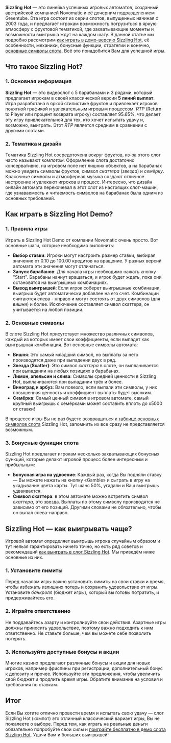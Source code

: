 **Sizzling Hot** — это линейка успешных игровых автоматов, созданный австрийской компанией Novomatic и её дочерним подразделением Greentube. Эта игра состоит из серии слотов, выпущенных начиная с 2003 года, и предлагает игрокам возможность погрузиться в яркую атмосферу с фруктовой тематикой, где захватывающие моменты и возможности выигрыша ждут на каждом шагу. В данной статье мы подробно рассмотрим [как играть в демо-версию Sizzling Hot](https://sizzlinghotslot.ru), её особенности, механики, бонусные функции, стратегии и конечно, [основные символы слота](https://sizzlinghotslot.ru/symbols). Всё это понадобится Вам для успешной игры. 

## Что такое Sizzling Hot?

### 1. Основная информация

**Sizzling Hot** — это видеослот с 5 барабанами и 3 рядами, который предлагает игрокам в своей классической версии **5 линий выплат**. Игра разработана в яркой стилистике фруктов и привлекает игроков понятной графикой и увлекательным игровым процессом. *RTP* (Return to Player или процент возврата игроку) составляет 95.65%, что делает эту игру привлекательной для тех, кто хочет испытать удачу и, возможно, выиграть. Этот *RTP* является средним в сравнении с другими слотами.

### 2. Тематика и дизайн

Тематика Sizzling Hot сосредоточена вокруг фруктов, из-за этого слот часто называют *компотом*. Оформление слота достаточно консервативно, на игровом поле нет лишних объектов, а на барабанах можно увидеть символы фруктов, символ *скаттера* (*звезда*) и *семёрку*. Красочные символы и атмосферная музыка создают отличное настроение и увлекают игроков в процесс. Интересно, что дизайн онлайн автомата перекочевал в этот слот из настоящих слот-машин, где узнаваемость и читаемость символов на барабанах была одним из основных требований.

## Как играть в Sizzling Hot Demo?

### 1. Правила игры

Играть в Sizzling Hot Demo от компании Novomatic очень просто. Вот основные шаги, которые необходимо выполнить:

* **Выбор ставки**: Игроки могут настроить размер ставки, выбирая значение от 0.10 до 100.00 кредитов на вращение. У разных версий автомата эти значения могут отличаться.
* **Запуск барабанов**: Для начала игры необходимо нажать кнопку "Start". Барабаны начнут вращаться, и игрок будет ждать, пока они остановятся на выигрышных комбинациях.
* **Вывод выигрышей**: Если игрок соберет выигрышные комбинации, выигрыш будет автоматически добавлен на его счет. Комбинации считаются слева - нправо и могут состоять от двух символов (для *вишни*) и более. Исключение составляет символ скаттера, он учитывается на любой позиции.

### 2. Основные символы

В слоте Sizzling Hot присутствует множество различных символов, каждый из которых имеет свои коэффициенты, если выпадет как выигрышная комбинация. Вот основные символы автомата:

* **Вишня**: Это самый младший символ, но выплаты за него производятся даже при выпадении двух в ряд.
* **Звезда (Scatter)**: Это символ *скаттера* в слоте, он выплачивается при выпадании на любых позициях в барабанах.
* **Лимон, апельсин и слива**: Символы средней ценности в Sizzling Hot, выплачиваются при выпадании трёх и более.
* **Виноград и арбуз**: Вам повезло, если выпали эти символы, у них повышенная ценность и коэффициент выплаты будет высоким.
* **Семёрка**: Самый ценный символ в игровом автомате, самый крупный выигрышь с семёрками может составить вплоть до x5000 от ставки!

В процессе игры Вы не раз будете возвращаться к [таблице основных символов слота](https://sizzlinghotslot.ru/symbols) Sizzling Hot, запомнить их все сразу не представляется возможным.

### 3. Бонусные функции слота

Sizzling Hot предлагает игрокам несколько захватывающих бонусных функций, которые делают игровой процесс более интересным и прибыльным:

* **Бонусная игра на удвоение**: Каждый раз, когда Вы подняли ставку — Вы можете нажать на кнопку «Gamble» и сыграть в игру на укадывание цвета карты. Тут шанс 50%, угадали и Ваш выигрышь удваивается.
* **Символ скаттера**: в этом автомате можно встретить символ *скаттера*, это звезда. Выплаты по этому символу производятся не зависимо от его позиций. Другими словами не обязательно, чтобы он выпал слева-направо.

## Sizzling Hot — как выигрывать чаще?

Игровой автомат определяет выигрышь игрока случайным образом и тут нельзя гарантировать ничего точно, но есть ряд советов и рекомендаций [как выиграть в слот Sizzling Hot](https://sizzlinghotslot.ru/secrets). Мы приведём ниже основные из них.

### 1. Установите лимиты

Перед началом игры важно установить лимиты на свои ставки и время, чтобы избежать излишних потерь и сохранить удовольствие от игры. Установите *банкролл* (бюджет игры), который вы готовы потратить, и придерживайтесь его.

### 2. Играйте ответственно

Не поддавайтесь азарту и контролируйте свои действия. Азартные игры должны приносить удовольствие, поэтому важно подходить к ним ответственно. Не ставьте больше, чем вы можете себе позволить потерять.

### 3. Используйте доступные бонусы и акции

Многие казино предлагают различные бонусы и акции для новых игроков, например фриспины при регистрации, дополнительный бонус к депозиту и прочее. Используйте эти предложения, чтобы увеличить свой бюджет и продлить время игры. Обратите внимание на условия и требования по ставкам.

## Итог

Если Вы хотите отлично провести время и испытать свою удачу — слот Sizzling Hot (компот) это отличный классический вариант игры, Вы не пожалеете о выборе. Перед тем, как играть на реальные деньги обязательно попробуйте свои силы и [поиграйте бесплатно в демо слота Sizzling Hot](https://sizzlinghotslot.ru/#play). Удачи Вам и больших выигрышей!

